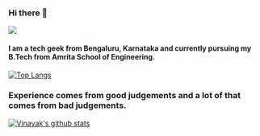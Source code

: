 ### Hi there 👋

<!--
**VinayakTekade/VinayakTekade** is a ✨ _special_ ✨ repository because its `README.md` (this file) appears on your GitHub profile.

Here are some ideas to get you started:

- 🔭 I’m currently working on ...
- 🌱 I’m currently learning ...
- 👯 I’m looking to collaborate on ...
- 🤔 I’m looking for help with ...
- 💬 Ask me about ...
- 📫 How to reach me: ...
- 😄 Pronouns: ...
- ⚡ Fun fact: ...
-->

![](https://komarev.com/ghpvc/?username=VinayakTekade&label=Profile+Views)

#### I am a tech geek from Bengaluru, Karnataka and currently pursuing my B.Tech from Amrita School of Engineering.

[![Top Langs](https://github-readme-stats.vercel.app/api/top-langs/?username=anuraghazra)](https://github.com/anuraghazra/github-readme-stats)

### Experience comes from good judgements and a lot of that comes from bad judgements.

[![Vinayak's github stats](https://github-readme-stats.vercel.app/api?username=VinayakTekade)](https://VinayakTekade/github-readme-stats)

